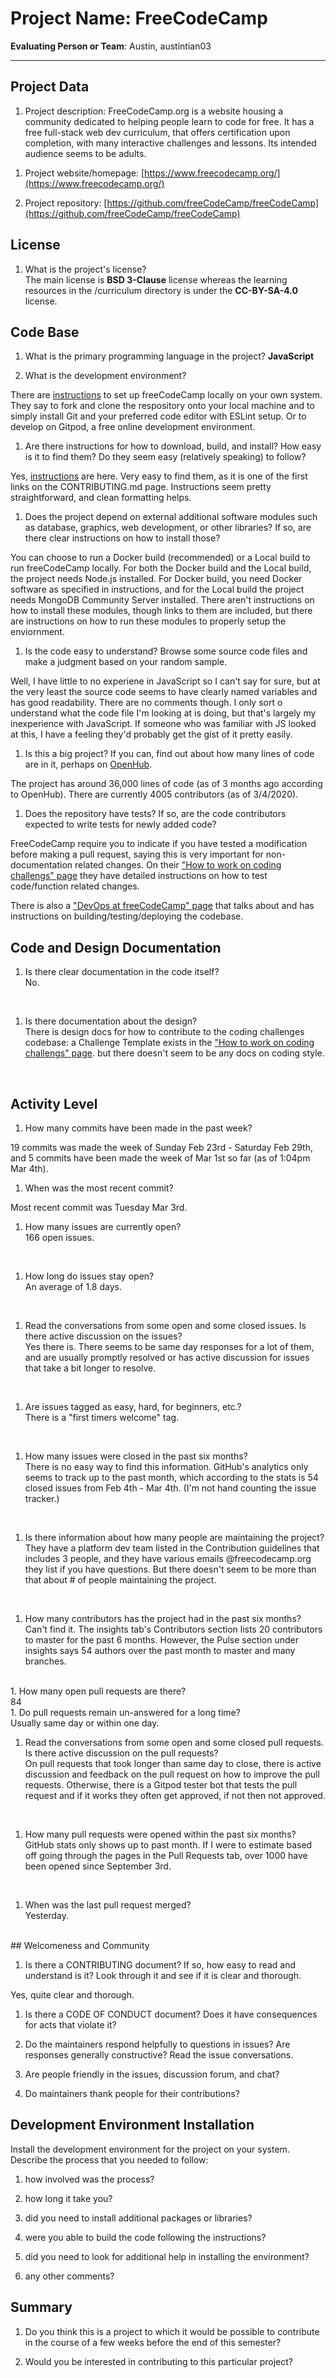 # Project Name: FreeCodeCamp <!-- replace with the project name -->   



**Evaluating Person or Team**: Austin, austintian03
<!-- list your first name and github user-name-->

---

## Project Data

1. Project description: FreeCodeCamp.org is a website housing a community dedicated to 
helping people learn to code for free. It has a free full-stack web dev curriculum, that 
offers certification upon completion, with many interactive challenges and lessons. Its 
intended audience seems to be adults. <br>
<!--
What is the purpose of this project? What does the code do? What type of users
does it have?
-->

1. Project website/homepage: [https://www.freecodecamp.org/](https://www.freecodecamp.org/)

1. Project repository: [https://github.com/freeCodeCamp/freeCodeCamp](https://github.com/freeCodeCamp/freeCodeCamp)



## License

1. What is the project's license? <br>
The main license is __BSD 3-Clause__ license whereas the learning resources in the /curriculum
directory is under the __CC-BY-SA-4.0__ license.
<!--
In most repositories there will be a file named LICENSE or something similar in
the root level of the repository. This is the one to examine. There may be
different licenses on specific files, but the project will have a main license.
-->



## Code Base


1. What is the primary programming language in the project? __JavaScript__ <br>

1. What is the development environment? <br>

There are [instructions](https://github.com/freeCodeCamp/freeCodeCamp/blob/master/docs/how-to-setup-freecodecamp-locally.md)
 to set up freeCodeCamp locally on your own system. They say to fork and clone the respository onto
 your local machine and to simply install Git and your preferred code editor with ESLint setup.
Or to develop on Gitpod, a free online development environment.
<br>
	<!--
	For example, is it Gnu C++ on Linux?
	Is it a Windows 10 application? Does one need to develop in a virtual machine?
	-->

1. Are there instructions for how to download, build, and install? How easy is it
to find them? Do they seem easy (relatively speaking) to follow? <br>

Yes, [instructions](https://github.com/freeCodeCamp/freeCodeCamp/blob/master/docs/how-to-setup-freecodecamp-locally.md)
are here. Very easy to find them, as it is one of the first links on the CONTRIBUTING.md page. Instructions seem 
pretty straightforward, and clean formatting helps.
<br>

1. Does the project depend on external additional software modules such as
database,  graphics, web development, or other libraries? If so, are there clear instructions on how to install those? <br>

You can choose to run a Docker build (recommended) or a Local build to run freeCodeCamp locally. For both the
Docker build and the Local build, the project needs Node.js installed. For Docker build, you need Docker software 
as specified in instructions, and for the Local build the project needs MongoDB Community Server installed. 
There aren't instructions on how to install these modules, though links to them are included, but there are 
instructions on how to run these modules to properly setup the enviornment.
<br>

1. Is the code easy to understand? Browse some source code files and make
a judgment based on your random sample. <br>

Well, I have little to no experiene in JavaScript so I can't say for sure, but at the very least the source code seems to have 
clearly named variables and has good readability. There are no comments though. I only sort o 
understand what the code file I'm looking at is doing, but that's largely my inexperience with 
JavaScript. If someone who was familiar with JS looked at this, I have a feeling they'd probably 
get the gist of it pretty easily.
<br>

1. Is this a big project? If you can, find out about how many lines of code
are in it, perhaps on [OpenHub](https://www.openhub.net/). <br>

The project has around 36,000 lines of code (as of 3 months ago according to OpenHub). There are 
currently 4005 contributors (as of 3/4/2020).
<br>

1. Does the repository have tests? If so, are the code contributors expected to write tests for newly added code? <br>

FreeCodeCamp require you to indicate if you have tested a modification before making a pull 
request, saying this is very important for non-documentation related changes. On their 
["How to work on coding challengs" page](https://github.com/freeCodeCamp/freeCodeCamp/blob/master/docs/how-to-work-on-coding-challenges.md) 
they have detailed instructions on how to test code/function related changes. 

There is also a ["DevOps at freeCodeCamp" page](https://github.com/freeCodeCamp/freeCodeCamp/blob/master/docs/devops.md) that 
talks about and has instructions on building/testing/deploying the codebase.
<br>


## Code and Design Documentation
1. Is there clear documentation in the code itself? <br>
No.
<br>

1. Is there documentation about the design?  <br>
 There is design docs for how to contribute to the coding challenges codebase: a Challenge Template 
exists in the ["How to work on coding challengs" page](https://github.com/freeCodeCamp/freeCodeCamp/blob/master/docs/how-to-work-on-coding-challenges.md). 
but there doesn't seem to be any docs on coding style.
<br>

## Activity Level


1. How many commits have been made in the past week? <br>

19 commits was made the week of Sunday Feb 23rd - Saturday Feb 29th, and 5 commits have been made 
the week of Mar 1st so far (as of 1:04pm Mar 4th).
<br>

1. When was the most recent commit? <br>

Most recent commit was Tuesday Mar 3rd.
<br>

1. How many issues are currently open? <br>
166 open issues.
<br>

1. How long do issues stay open? <br>
An average of 1.8 days.
<br>
	<!--
	Take the five closed issues (they can be most recently closed or a sample distributed over time) and look at when each was first reported.
	Compute the number of days that each was open and take the average.
	-->

1. Read the conversations from some open and some closed issues. Is there active discussion on the issues? <br>
Yes there is. There seems to be same day responses for a lot of them, and are usually promptly resolved or has active discussion 
for issues that take a bit longer to resolve.
<br>

1. Are issues tagged as easy, hard, for beginners, etc.? <br>
There is a "first timers welcome" tag.
<br>

1. How many issues were closed in the past six months? <br>
There is no easy way to find this information. GitHub's analytics only seems to track up to the past 
month, which according to the stats is 54 closed issues from Feb 4th - Mar 4th. (I'm not hand counting the issue tracker.)
<br>

1. Is there information about how many people are maintaining the project? <br>
They have a platform dev team listed in the Contribution guidelines that includes 3 people, and 
they have various emails @freecodecamp.org they list if you have questions. But there doesn't seem 
to be more than that about # of people maintaining the project.
<br>

1. How many contributors has the project had in the past six months? <br>
Can't find it. The insights tab's Contributors section lists 20 contributors to master for the past 6 months. 
However, the Pulse section under insights says 54 authors over the past month to master and many branches.
<br>
1. How many open pull requests are there? <br>
84
<br>
1. Do pull requests remain un-answered for a long time? <br>
Usually same day or within one day.
	<!--
	Look at the closed pull requests to see how long they stayed open.
	Take the five closed pull requests  (they can be most recently closed or a sample distributed over time) and look at when each was first created.
	Compute the number of days that each was open and take the average.
	-->

1. Read the conversations from some open and some closed pull requests.  Is there active discussion on the pull requests? <br>
On pull requests that took longer than same day to close, there is active discussion and feedback on the pull request on how to improve 
the pull requests. Otherwise, there is a Gitpod tester bot that tests the pull request and if it works they often get approved, if not then not approved. 
<br>

1. How many pull requests were opened within the past six months? <br>
GitHub stats only shows up to past month. If I were to estimate based off going through the pages in the Pull Requests tab, over 1000 have been opened since September 3rd.
<br>

1. When was the last  pull request  merged? <br>
Yesterday.
<br>
## Welcomeness and Community

1. Is there a CONTRIBUTING document? If so, how easy to read and understand is it?
Look through it and see if it is clear and thorough. <br>

Yes, quite clear and thorough.
<br>

1. Is there a CODE OF CONDUCT document? Does it have consequences for acts that
violate it? <br>


1. Do the maintainers respond helpfully to questions in issues?
Are responses generally constructive? Read the issue conversations. <br>

1. Are people friendly in the issues, discussion forum, and chat? <br>

1. Do maintainers thank people for their contributions? <br>


## Development Environment Installation

Install the development environment for the project on your system.
Describe the process that you needed to follow:

1. how involved was the process? <br>

1. how long it take you? <br>

1. did you need to install additional packages or libraries? <br>

1. were you able to build the code following the instructions? <br>

1. did you need to look for additional help in installing the environment? <br>

1. any other comments? <br>




## Summary
1. Do you think  this is a project to which it would be possible to contribute
in the course of a few weeks before the end of this semester? <br>
	<!--
	Explain your position. Do NOT simply say 'yes or 'no'.
	-->

1. Would you be interested in contributing to this particular project? <br>
	<!--
	Explain why you would or would not be interested in contributing to this project. Do NOT simply say 'yes or 'no'.
	-->
